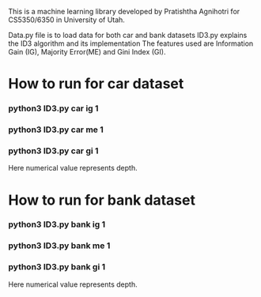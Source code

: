 This is a machine learning library developed by Pratishtha Agnihotri for
CS5350/6350 in University of Utah. 

Data.py file is to load data for both car and bank datasets
ID3.py explains the ID3 algorithm and its implementation
The features used are Information Gain (IG), Majority Error(ME) and Gini Index (GI).
# How to run for car dataset 

### python3 ID3.py car ig 1
### python3 ID3.py car me 1
### python3 ID3.py car gi 1
Here numerical value represents depth.

# How to run for bank dataset 
### python3 ID3.py bank ig 1
### python3 ID3.py bank me 1
### python3 ID3.py bank gi 1
Here numerical value represents depth.
